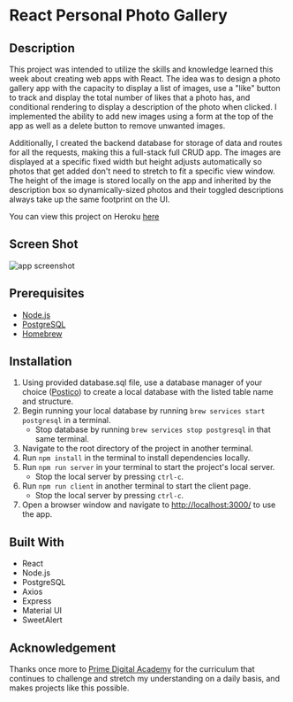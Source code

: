# React Personal Photo Gallery

## Description

This project was intended to utilize the skills and knowledge learned this week about creating web apps with React. The idea
was to design a photo gallery app with the capacity to display a list of images, use a "like" button to track and display
the total number of likes that a photo has, and conditional rendering to display a description of the photo when clicked. I implemented
the ability to add new images using a form at the top of the app as well as a delete button to remove unwanted images.

Additionally, I created the backend database for storage of data and routes for all the requests, making this a full-stack full CRUD app.
The images are displayed at a specific fixed width but height adjusts automatically so photos that get added don't need to stretch to fit
a specific view window. The height of the image is stored locally on the app and inherited by the description box so dynamically-sized photos
and their toggled descriptions always take up the same footprint on the UI. 

You can view this project on Heroku [here](https://safe-fjord-85035.herokuapp.com/)

## Screen Shot

![app screenshot](/screenshots/gallery-screenshot.png)

## Prerequisites

- [Node.js](https://nodejs.org/en/)
- [PostgreSQL](https://www.postgresql.org/)
- [Homebrew](https://brew.sh/)

## Installation

1. Using provided database.sql file, use a database manager of your choice ([Postico](https://eggerapps.at/postico/)) to create a local
database with the listed table name and structure.
2. Begin running your local database by running `brew services start postgresql` in a terminal.
    - Stop database by running `brew services stop postgresql` in that same terminal.
3. Navigate to the root directory of the project in another terminal.
4. Run `npm install` in the terminal to install dependencies locally.
5. Run `npm run server` in your terminal to start the project's local server.
    - Stop the local server by pressing `ctrl-c`.
6. Run `npm run client` in another terminal to start the client page.
    - Stop the local server by pressing `ctrl-c`.    
7. Open a browser window and navigate to [http://localhost:3000/](http://localhost:3000/) to use the app.

## Built With

- React
- Node.js
- PostgreSQL
- Axios
- Express
- Material UI
- SweetAlert

## Acknowledgement

Thanks once more to [Prime Digital Academy](https://www.primeacademy.io/) for the curriculum that continues to challenge
and stretch my understanding on a daily basis, and makes projects like this possible.